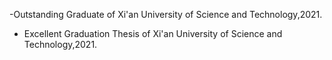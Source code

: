 -Outstanding Graduate of Xi'an University of Science and Technology,2021.

- Excellent Graduation Thesis of Xi'an University of Science and Technology,2021.